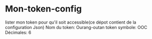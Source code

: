 # Mon-token-config
lister mon token pour qu'il soit accessible(ce dépot contient de la configuration Json)
Nom du token: Ourang-outan token
symbole: OOC
Décimales: 6
